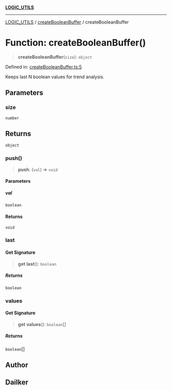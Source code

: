 [**LOGIC_UTILS**](../../README.md)

***

[LOGIC_UTILS](../../README.md) / [createBooleanBuffer](../README.md) / createBooleanBuffer

# Function: createBooleanBuffer()

> **createBooleanBuffer**(`size`): `object`

Defined in: [createBooleanBuffer.ts:5](https://github.com/dailker/everyutil/blob/88c583cdd8386be54599315f93f88880d20b94f3/src/logic/createBooleanBuffer.ts#L5)

Keeps last N boolean values for trend analysis.

## Parameters

### size

`number`

## Returns

`object`

### push()

> **push**: (`val`) => `void`

#### Parameters

##### val

`boolean`

#### Returns

`void`

### last

#### Get Signature

> **get** **last**(): `boolean`

##### Returns

`boolean`

### values

#### Get Signature

> **get** **values**(): `boolean`[]

##### Returns

`boolean`[]

## Author

## Dailker
